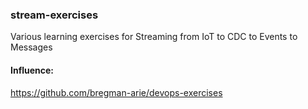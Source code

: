### stream-exercises

Various learning exercises for Streaming from IoT to CDC to Events to Messages


#### Influence:

https://github.com/bregman-arie/devops-exercises


